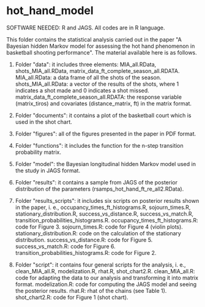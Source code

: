 # hot_hand_model
SOFTWARE NEEDED: R and JAGS. All codes are in R language.

This folder contains the statistical analysis carried out in the paper "A Bayesian hidden Markov model for assessing the hot hand phenomenon in basketball shooting performance". The material available here is as follows.

1. Folder "data": it includes three elements: MIA_all.RData, shots_MIA_all.RData, matrix_data_ft_complete_season_all.RDATA.
	MIA_all.RData: a data frame of all the shots of the season.
	shots_MIA_all.RData: a vector of the results of the shots, where 1 indicates a shot made and 0 indicates a shot missed.
	matrix_data_ft_complete_season_all.RDATA: the response variable (matrix_tiros) and covariates (distance_matrix, ft) in the matrix format.

2. Folder "documents": it contains a plot of the basketball court which is used in the shot chart.

3. Folder "figures": all of the figures presented in the paper in PDF format.

4. Folder "functions": it includes the function for the n-step transition probability matrix.

5. Folder "model": the Bayesian longitudinal hidden Markov model used in the study in JAGS format.

6. Folder "results": it contains a sample from JAGS of the posterior distribution of the parameters (rsamps_hot_hand_ft_re_all2.RData).

7. Folder "results_scripts": it includes six scripts on posterior results shown in the paper, i. e., occupancy_times_ft_histograms.R, sojourn_times.R, stationary_distribution.R, success_vs_distance.R, success_vs_match.R, transition_probabilities_histograms.R.
	occupancy_times_ft_histograms.R: code for Figure 3.
	sojourn_times.R: code for Figure 4 (violin plots).
	stationary_distribution.R: code on the calculation of the stationary distribution.
	success_vs_distance.R: code for Figure 5.
	success_vs_match.R: code for Figure 6.
	transition_probabilities_histograms.R: code for Figure 2.

8. Folder "script": it contains four general scripts for the analysis, i. e., clean_MIA_all.R, modelization.R, rhat.R, shot_chart2.R.
	clean_MIA_all.R: code for adapting the data to our analysis and transforming it into matrix format.
	modelization.R: code for computing the JAGS model and seeing the posterior results.
	rhat.R: rhat of the chains (see Table 1).
	shot_chart2.R: code for Figure 1 (shot chart).
          
